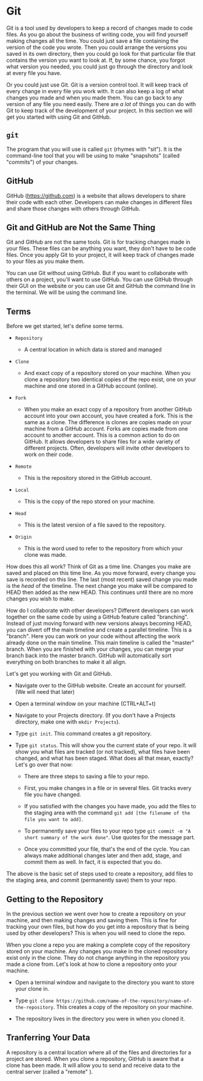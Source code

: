 # Git

Git is a tool used by developers to keep a record of changes made to code files. As you go about the business of writing
code, you will find yourself making changes all the time. You could just save a file containing the version of the code
you wrote. Then you could arrange the versions you saved in its own directory, then you could go look for that
particular file that contains the version you want to look at. If, by some chance, you forgot what version you needed,
you could just go through the directory and look at every file you have.

Or you could just use Git. Git is a version control tool. It will keep track of every change in every file you work
with. It can also keep a log of what changes you made and when you made them. You can go back to any version of any file
you need easily. There are *a lot* of things you can do with Git to keep track of the development of your project. In
this section we will get you started with using Git and GitHub.

## `git`

The program that you will use is called `git` (rhymes with "sit"). It is the command-line tool that you will be using to
make "snapshots" (called "commits") of your changes.

## GitHub

GitHub (<https://github.com>) is a website that allows developers to share their code with each other. Developers can
make changes in different files and share those changes with others through GitHub.

## Git and GitHub are Not the Same Thing

Git and GitHub are not the same tools. Git is for tracking changes made in your files. These files can be anything you
want, they don't have to be code files. Once you apply Git to your project, it will keep track of changes made to your
files as you make them.

You can use Git without using GitHub. But if you want to collaborate with others on a project, you'll want to use
GitHub. You can use GitHub through their GUI on the website or you can use Git and GitHub the command line in the
terminal. We will be using the command line.

## Terms

Before we get started, let's define some terms.

* `Repository`
    - A central location in which data is stored and managed

* `Clone`
    - And exact copy of a repository stored on your machine. When you clone a repository two identical copies of the
      repo exist, one on your machine and one stored in a GitHub account (online).

* `Fork`
    - When you make an exact copy of a repository from another GitHub account into your own account, you have created
      a fork. This is the same as a clone. The difference is clones are copies made on your machine from a GitHub
      account. Forks are copies made from one account to another account. This is a common action to do on GitHub. It
      allows developers to share files for a wide variety of different projects. Often, developers will invite other
      developers to work on their code.

* `Remote`
    - This is the repository stored in the GitHub account.

* `Local`
    - This is the copy of the repo stored on your machine.

* `Head`
    - This is the latest version of a file saved to the repository.

* `Origin`
    - This is the word used to refer to the repository from which your clone was made.

How does this all work? Think of Git as a time line. Changes you make are saved and placed on this time line. As you
move forward, every change you save is recorded on this line. The last (most recent) saved change you made is the *head*
of the timeline. The next change you make will be compared to HEAD then added as the new HEAD. This continues until
there are no more changes you wish to make.

How do I collaborate with other developers? Different developers can work together on the same code by using a GitHub
feature called "branching". Instead of just moving forward with new versions always becoming HEAD, you can divert off
the main timeline and create a parallel timeline. This is a "branch". Here you can work on your code without affecting
the work already done on the main timeline. This main timeline is called the "master" branch. When you are finished with
your changes, you can merge your branch back into the master branch. GitHub will automatically sort everything on both
branches to make it all align.

Let's get you working with Git and GitHub.

* Navigate over to the GitHub website. Create an account for yourself. (We will need that later)

* Open a terminal window on your machine (CTRL+ALT+t)

* Navigate to your Projects directory. (If you don't have a Projects directory, make one with `mkdir Projects`).

* Type `git init`. This command creates a git repository.

* Type `git status`. This will show you the current state of your repo. It will show you what files are tracked (or
  not tracked), what files have been changed, and what has been staged. What does all that mean, exactly? Let's go over
  that now:

    - There are three steps to saving a file to your repo.

    - First, you make changes in a file or in several files. Git tracks every file you have changed.

    - If you satisfied with the changes you have made, you add the files to the staging area with the command
    `git add [the filename of the file you want to add]`.

    - To permanently save your files to your repo type `git commit -m "A short summary of the work done"`. Use quotes for
    the message part.

    - Once you committed your file, that's the end of the cycle. You can always make additional changes later and then add,
    stage, and commit them as well. In fact, it is expected that you do.

The above is the basic set of steps used to create a repository, add files to the staging area, and commit (permanently
save) them to your repo.

## Getting to the Repository

In the previous section we went over how to create a repository on your machine, and then making changes and saving
them. This is fine for tracking your own files, but how do you get into a repository that is being used by other
developers? This is when you will need to clone the repo.

When you clone a repo you are making a complete copy of the repository stored on your machine. Any changes you make in
the cloned repository exist only in the clone. They do not change anything in the repository you made a clone from.
Let's look at how to clone a repository onto your machine.

* Open a terminal window and navigate to the directory you want to store your clone in.

* Type `git clone https://github.com/name-of-the-repository/name-of-the-repository`. This creates a copy of the
  repository on your machine.

* The repository lives in the directory you were in when you cloned it.

## Tranferring Your Data

A repository is a central location where all of the files and directories for a project are stored. When you clone a
repository, GitHub is aware that a clone has been made. It will allow you to send and receive data to the central
server (called a "remote" ).
